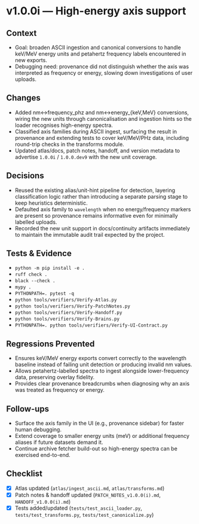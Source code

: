 # v1.0.0i — High-energy axis support

## Context
- Goal: broaden ASCII ingestion and canonical conversions to handle keV/MeV energy units and petahertz
  frequency labels encountered in new exports.
- Debugging need: provenance did not distinguish whether the axis was interpreted as frequency or energy,
  slowing down investigations of user uploads.

## Changes
- Added nm↔frequency_phz and nm↔energy_{keV,MeV} conversions, wiring the new units through canonicalisation
  and ingestion hints so the loader recognises high-energy spectra.
- Classified axis families during ASCII ingest, surfacing the result in provenance and extending tests to
  cover keV/MeV/PHz data, including round-trip checks in the transforms module.
- Updated atlas/docs, patch notes, handoff, and version metadata to advertise `1.0.0i` /
  `1.0.0.dev9` with the new unit coverage.

## Decisions
- Reused the existing alias/unit-hint pipeline for detection, layering classification logic rather than
  introducing a separate parsing stage to keep heuristics deterministic.
- Defaulted axis family to `wavelength` when no energy/frequency markers are present so provenance remains
  informative even for minimally labelled uploads.
- Recorded the new unit support in docs/continuity artifacts immediately to maintain the immutable audit
  trail expected by the project.

## Tests & Evidence
- `python -m pip install -e .`
- `ruff check .`
- `black --check .`
- `mypy .`
- `PYTHONPATH=. pytest -q`
- `python tools/verifiers/Verify-Atlas.py`
- `python tools/verifiers/Verify-PatchNotes.py`
- `python tools/verifiers/Verify-Handoff.py`
- `python tools/verifiers/Verify-Brains.py`
- `PYTHONPATH=. python tools/verifiers/Verify-UI-Contract.py`

## Regressions Prevented
- Ensures keV/MeV energy exports convert correctly to the wavelength baseline instead of failing unit
  detection or producing invalid nm values.
- Allows petahertz-labelled spectra to ingest alongside lower-frequency data, preserving overlay fidelity.
- Provides clear provenance breadcrumbs when diagnosing why an axis was treated as frequency or energy.

## Follow-ups
- Surface the axis family in the UI (e.g., provenance sidebar) for faster human debugging.
- Extend coverage to smaller energy units (meV) or additional frequency aliases if future datasets demand it.
- Continue archive fetcher build-out so high-energy spectra can be exercised end-to-end.

## Checklist
- [x] Atlas updated (`atlas/ingest_ascii.md`, `atlas/transforms.md`)
- [x] Patch notes & handoff updated (`PATCH_NOTES_v1.0.0(i).md`, `HANDOFF_v1.0.0(i).md`)
- [x] Tests added/updated (`tests/test_ascii_loader.py`, `tests/test_transforms.py`, `tests/test_canonicalize.py`)
